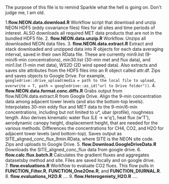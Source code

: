 The purpose of this file is to remind Sparkle what the hell is going on. Don't judge me, I am old.

1.**flow.NEON.data.download.R** Workflow script that download and unzip NEON HDF5 (eddy covariance files) files for all sites and time periods of interest. ALSO downloads all required MET data products that are not in the bundled HDF5 file.
2. **flow.NEON.data.unzip.R** Workflow. Unzips all downloaded NEON data files.
3. **flow.NEON.data.extract.R** Extract and stack downloaded and unzipped data into R objects for each data averaging interval, saved in their own RData file. These are currently min9.list (9-min/6-min concentrations), min30.list (30-min met and flux data), and min1.list (1-min met data), WS2D (2D wind speed data). Also extracts and saves site attributes from the HDF5 files into an R object called attr.df. Zips and saves objects to Google Drive. For example, `googledrive::drive_upload(media = path to the local file to upload, overwrite = T, path = googledrive::as_id("url to Drive folder"))`.
4. **flow.NEON.data.format.conc.diffs.R** Grabs output from flow.NEON.data.extract.R from Google Drive. Align the 9-min concentration data among adjacent tower levels (and also the bottom-top levels). Interpolates 30-min eddy flux and MET data to the 9-min/6-min concentrations, including but not limited to u*, ubar (profile), roughness length. Also derives kinematic water flux (LE -> w'q'), heat flux (w'T'), aerodynamic canopy height, displacement height, that are needed for the various methods. Differences the concentrations for CH4, CO2, and H2O for adjacent tower levels (and bottom-top). Saves output as SITE_aligned_conc_flux_9min.RData, where SITE is the NEON site code. Zips and uploads to Google Drive.
5. **flow.Download.GoogleDriveData.R** Downloads the SITE_aligned_conc_flux data from google drive.
6. **flow.calc.flux.batch.R** Calculates the gradient fluxes and aggregates datasetsby method and site. Files are saved locally and on google drive.  
7. **flow.evaluations.R** Workflow to evaluate CO2 flues. This flow pulls in **FUNCTION_Filter.R**, **FUNCTION_One2One.R**, and **FUNCTION_DIURNAL.R**.
8. **flow.evaluations_H2O.R** ....
9. **flow.Heterogeniety_H2O.R** ....